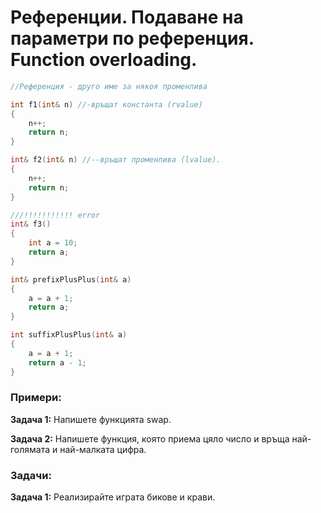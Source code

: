 # Референции. Подаване на параметри по референция. Function overloading.
```c++
//Референция - друго име за някоя променлива

int f1(int& n) //-връщат константа (rvalue)
{
	n++;
	return n;
}

int& f2(int& n) //--връщат променлива (lvalue).
{
	n++;
	return n;
}

///!!!!!!!!!!! error
int& f3()
{
	int a = 10;
	return a;
}

int& prefixPlusPlus(int& a)
{
	a = a + 1;
	return a;
}

int suffixPlusPlus(int& a)
{
	a = a + 1;
	return a - 1;
}
```

### Примери:

**Задача 1:** Напишете функцията swap.

**Задача 2:** Напишете функция, която приема цяло число и връща най-голямата и най-малката цифра.

### Задачи:

**Задача 1:** Реализирайте играта бикове и крави.
